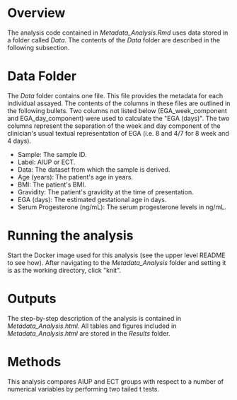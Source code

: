 # Overview


The analysis code contained in *Metadata_Analysis.Rmd* uses data stored in a folder called *Data*. The contents of the *Data* folder are described in the following subsection.


# Data Folder


The *Data* folder contains one file. This file provides the metadata for each individual assayed. The contents of the columns in these files are outlined in the following bullets. Two columns not listed below (EGA_week_component and EGA_day_component) were used to calculate the "EGA (days)". The two columns represent the separation of the week and day component of the clinician's usual textual representation of EGA (i.e. 8 and 4/7 for 8 week and 4 days).


- Sample: The sample ID.
- Label: AIUP or ECT.
- Data: The dataset from which the sample is derived.
- Age (years): The patient's age in years.
- BMI: The patient's BMI.
- Gravidity: The patient's gravidity at the time of presentation.
- EGA (days): The estimated gestational age in days.
- Serum Progesterone (ng/mL): The serum progesterone levels in ng/mL.


# Running the analysis


Start the Docker image used for this analysis (see the upper level README to see how). After navigating to the *Metadata_Analysis* folder and setting it is as the working directory, click "knit".


# Outputs


The step-by-step description of the analysis is contained in *Metadata_Analysis.html*. All tables and figures included in *Metadata_Analysis.html* are stored in the *Results* folder.


# Methods


This analysis compares AIUP and ECT groups with respect to a number of numerical variables by performing two tailed t tests.
